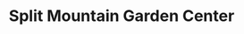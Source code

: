 ---
title: "Split Mountain Garden Center"
url: /jensen/split-mountain-garden-center/
shop: garden centre
---